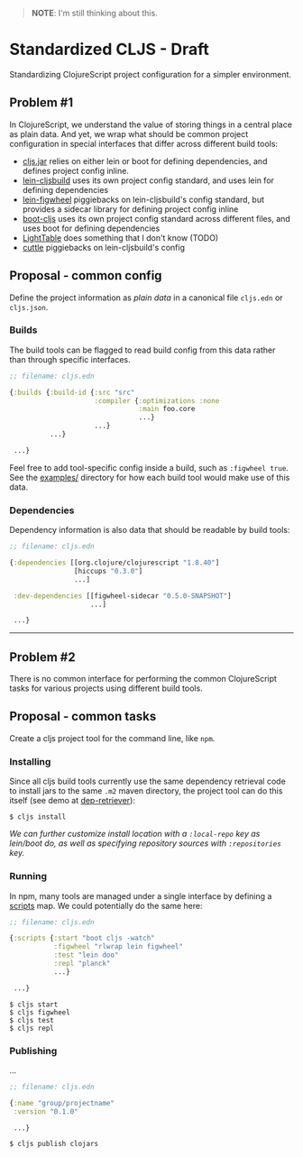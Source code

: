 > __NOTE__: I'm still thinking about this.

# Standardized CLJS - Draft

Standardizing ClojureScript project configuration for a simpler environment.

## Problem #1

In ClojureScript, we understand the value of storing things in a central
place as plain data.  And yet, we wrap what should be common project configuration
in special interfaces that differ across different build tools:

- [cljs.jar] relies on either lein or boot for defining dependencies, and defines project config inline.
- [lein-cljsbuild] uses its own project config standard, and uses lein for defining dependencies
- [lein-figwheel] piggiebacks on lein-cljsbuild's config standard, but provides a sidecar library for defining project config inline
- [boot-cljs] uses its own project config standard across different files, and uses boot for defining dependencies
- [LightTable] does something that I don't know (TODO)
- [cuttle] piggiebacks on lein-cljsbuild's config

## Proposal - common config

Define the project information as _plain data_ in a canonical file `cljs.edn` or `cljs.json`.

### Builds

The build tools can be flagged to read build config from this data rather than
through specific interfaces.

```clj
;; filename: cljs.edn

{:builds {:build-id {:src "src"
                     :compiler {:optimizations :none
                                :main foo.core
                                ...}
                     ...}
          ...}

 ...}
```

Feel free to add tool-specific config inside a build, such as `:figwheel true`.
See the [examples/](examples) directory for how each build tool would make use
of this data.

### Dependencies

Dependency information is also data that should be readable by build tools:

```clj
;; filename: cljs.edn

{:dependencies [[org.clojure/clojurescript "1.8.40"]
                [hiccups "0.3.0"]
                ...]

 :dev-dependencies [[figwheel-sidecar "0.5.0-SNAPSHOT"]
                    ...]

 ...}
```

---

## Problem #2

There is no common interface for performing the common ClojureScript tasks for
various projects using different build tools.

## Proposal - common tasks

Create a cljs project tool for the command line, like `npm`.

### Installing

Since all cljs build tools currently use the same dependency retrieval code to
install jars to the same `.m2` maven directory, the project tool can do this
itself (see demo at [dep-retriever](tool/dep-retriever)):

```
$ cljs install
```

_We can further customize install location with a `:local-repo` key as
lein/boot do, as well as specifying repository sources with `:repositories`
key._

### Running

In npm, many tools are managed under a single interface by defining a
[scripts](https://docs.npmjs.com/misc/scripts) map.  We could potentially do
the same here:

```clj
;; filename: cljs.edn

{:scripts {:start "boot cljs -watch"
           :figwheel "rlwrap lein figwheel"
           :test "lein doo"
           :repl "planck"
           ...}

 ...}
```

```
$ cljs start
$ cljs figwheel
$ cljs test
$ cljs repl
```

### Publishing

...

```clj
;; filename: cljs.edn

{:name "group/projectname"
 :version "0.1.0"

 ...}
```

```
$ cljs publish clojars
```

[cljs.jar]:https://github.com/clojure/clojurescript/wiki/Quick-Start
[cljs compiler API]:https://github.com/cljsinfo/cljs-api-docs/blob/catalog/refs/compiler.md
[compiler options]:https://github.com/clojure/clojurescript/wiki/Compiler-Options
[lein-cljsbuild]:https://github.com/emezeske/lein-cljsbuild
[lein-figwheel]:https://github.com/bhauman/lein-figwheel
[figwheel-sidecar]:https://github.com/cljsinfo/cljs-api-docs/blob/catalog/refs/compiler.md
[boot-cljs]:https://github.com/adzerk-oss/boot-cljs
[boot-reload]:https://github.com/adzerk-oss/boot-reload
[planck]:https://github.com/mfikes/planck
[LightTable]:https://github.com/LightTable/LightTable
[LightTable-build]:https://github.com/LightTable/Clojure/blob/master/lein-light-nrepl/src/lighttable/nrepl/cljs.clj
[cuttle]:https://github.com/oakmac/cuttle
[Compiler API docs]:https://github.com/cljsinfo/cljs-api-docs/blob/catalog/refs/compiler.md
[Compiler Option docs]:https://github.com/clojure/clojurescript/wiki/Compiler-Options
[mies]:https://github.com/swannodette/mies
